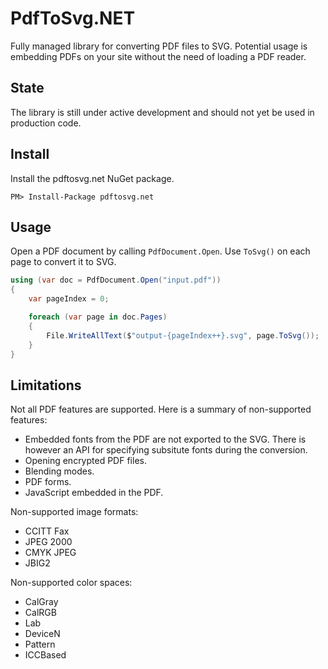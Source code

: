 # PdfToSvg.NET
Fully managed library for converting PDF files to SVG. Potential usage is embedding PDFs on your site without the need of loading a PDF reader.

## State
The library is still under active development and should not yet be used in production code.

## Install
Install the pdftosvg.net NuGet package.

```
PM> Install-Package pdftosvg.net
```

## Usage

Open a PDF document by calling `PdfDocument.Open`. Use `ToSvg()` on each page to convert it to SVG.

```csharp
using (var doc = PdfDocument.Open("input.pdf"))
{
    var pageIndex = 0;

    foreach (var page in doc.Pages)
    {
        File.WriteAllText($"output-{pageIndex++}.svg", page.ToSvg());
    }
}
```

## Limitations
Not all PDF features are supported. Here is a summary of non-supported features:

* Embedded fonts from the PDF are not exported to the SVG. There is however an API for specifying subsitute fonts during the conversion.
* Opening encrypted PDF files.
* Blending modes.
* PDF forms.
* JavaScript embedded in the PDF.

Non-supported image formats:
* CCITT Fax
* JPEG 2000
* CMYK JPEG
* JBIG2

Non-supported color spaces:
* CalGray
* CalRGB
* Lab
* DeviceN
* Pattern
* ICCBased
